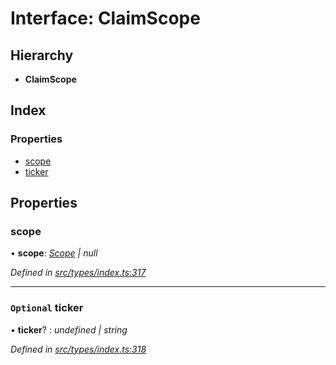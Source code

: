 # Interface: ClaimScope

## Hierarchy

* **ClaimScope**

## Index

### Properties

* [scope](claimscope.md#scope)
* [ticker](claimscope.md#optional-ticker)

## Properties

###  scope

• **scope**: *[Scope](scope.md) | null*

*Defined in [src/types/index.ts:317](https://github.com/PolymathNetwork/polymesh-sdk/blob/1221e467/src/types/index.ts#L317)*

___

### `Optional` ticker

• **ticker**? : *undefined | string*

*Defined in [src/types/index.ts:318](https://github.com/PolymathNetwork/polymesh-sdk/blob/1221e467/src/types/index.ts#L318)*
